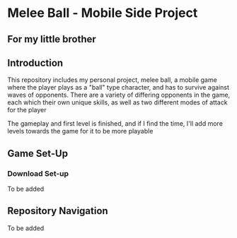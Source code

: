 # Melee Ball - Mobile Side Project
For my little brother
---
## Introduction
This repository includes my personal project, melee ball, a mobile game where the player plays as a "ball" type character, and has to survive against waves of opponents.
There are a variety of differing opponents in the game, each which their own unique skills, as well as two different modes of attack for the player

The gameplay and first level is finished, and if I find the time, I'll add more levels towards the game for it to be more playable 


## Game Set-Up
### Download Set-up
To be added

## Repository Navigation
To be added
